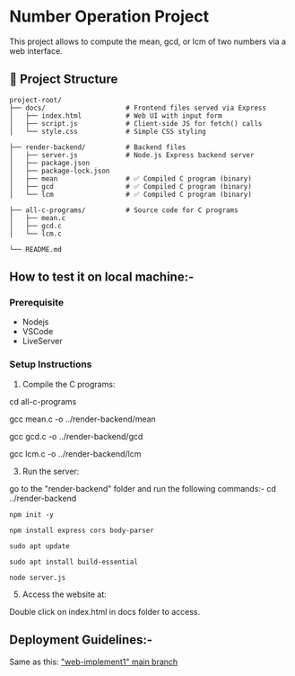 # Number Operation Project

This project allows to compute the mean, gcd, or lcm of two numbers via a web interface.

## 📁 Project Structure

```
project-root/
├── docs/                    # Frontend files served via Express
│   ├── index.html           # Web UI with input form
│   ├── script.js            # Client-side JS for fetch() calls
│   └── style.css            # Simple CSS styling

├── render-backend/          # Backend files
│   ├── server.js            # Node.js Express backend server
│   ├── package.json
│   ├── package-lock.json
│   ├── mean                 # ✅ Compiled C program (binary)
│   ├── gcd                  # ✅ Compiled C program (binary)
│   └── lcm                  # ✅ Compiled C program (binary)

├── all-c-programs/          # Source code for C programs
│   ├── mean.c
│   ├── gcd.c
│   └── lcm.c

└── README.md                
```

## How to test it on local machine:-
### Prerequisite 
- Nodejs 
- VSCode 
- LiveServer 

### Setup Instructions

1. Compile the C programs:
   
cd all-c-programs

gcc mean.c -o ../render-backend/mean

gcc gcd.c -o ../render-backend/gcd

gcc lcm.c -o ../render-backend/lcm

3. Run the server:
   
go to the "render-backend" folder and run the following commands:-
  cd ../render-backend

   `npm init -y`
  
   `npm install express cors body-parser`

   `sudo apt update`
   
   `sudo apt install build-essential`
  
   `node server.js`


5. Access the website at:

Double click on index.html in docs folder to access.

## Deployment Guidelines:-

Same as this: ["web-implement1" main branch](https://github.com/upadhyayabha95/web-implement1.git)


